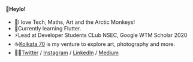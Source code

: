 #### 👋Heylo!
- 💖I love Tech, Maths, Art and the Arctic Monkeys!
- 🐥Currently learning Flutter.
- ⚡Lead at Developer Students CLub NSEC, Google WTM Scholar 2020
- ☕[Kolkata 70](http://www.rajwrita.com/kol70/) is my venture to explore art, photography and more.
- 🙋‍♀️[Twitter](https://twitter.com/rajwrita) / [Instagram](https://www.instagram.com/rajwrita/) / [LinkedIn](https://www.linkedin.com/in/rajwrita-nath/) / [Medium](https://medium.com/@rajwrita)
